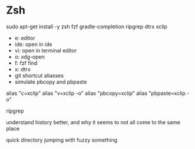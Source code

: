# Zsh


sudo apt-get install -y zsh fzf gradle-completion ripgrep dtrx xclip


* e: editor
* ide: open in ide
* vi: open in terminal editor
* o: xdg-open
* f: fzf find
* x: dtrx
* git shortcut aliasses
* simulate pbcopy and pbpaste

alias "c=xclip"
alias "v=xclip -o"
alias "pbcopy=xclip"
alias "pbpaste=xclip -o"

ripgrep 

understand history better, and why it seems to not all come to the same place

quick directory jumping with fuzzy something
